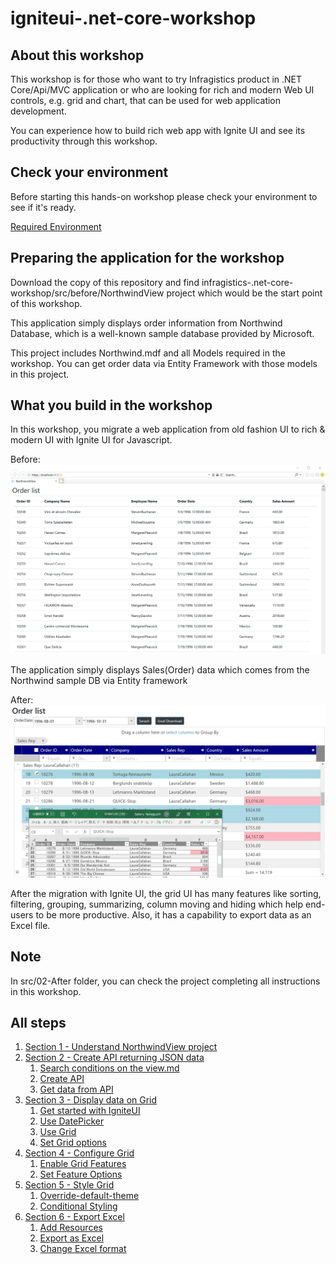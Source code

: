 # igniteui-.net-core-workshop

## About this workshop

This workshop is for those who want to try Infragistics product in .NET Core/Api/MVC application or who are looking for rich and modern Web UI controls, e.g. grid and chart, that can be used for web application development. 

You can experience how to build rich web app with Ignite UI and see its productivity through this workshop.

## Check your environment

Before starting this hands-on workshop please check your environment to see if it's ready.

[Required Environment](docs/00-Environment.md)

## Preparing the application for the workshop

Download the copy of this repository and find infragistics-.net-core-workshop/src/before/NorthwindView project which would be the start point of this workshop.

This application simply displays order information from Northwind Database, which is a well-known sample database provided by Microsoft. 

This project includes Northwind.mdf and all Models required in the workshop. You can get order data via Entity Framework with those models in this project.

## What you build in the workshop

In this workshop, you migrate a web application from old fashion UI to rich & modern UI with Ignite UI for Javascript.

Before:
![](docs/assets/00-00-00.png)

The application simply displays Sales(Order) data which comes from the Northwind sample DB  via Entity framework

After:
![](docs/assets/00-00-01.png)

After the migration with Ignite UI, the grid UI has many features like sorting, filtering, grouping, summarizing, column moving and hiding which help end-users to be more productive. Also, it has a capability to export data as an Excel file.

## Note

In src/02-After folder, you can check the project completing all instructions in this workshop.

## All steps

1. [Section 1 - Understand NorthwindView project](docs/01-Understand-the-current-project/01-00-Understand-NorthwindView-Project.md)
2. [Section 2 - Create API returning JSON data](docs/02-Create-API-returning-JSON/02-00-Overview-of-Section2.md)
    1. [Search conditions on the view.md](docs/02-Create-API-returning-JSON/02-01-Search-conditions-on-the-view.md)
    2. [Create API](docs/02-Create-API-returning-JSON/02-02-Create-API.md)
    3. [Get data from API](docs/02-Create-API-returning-JSON/02-03-Get-data-from-API.md)
3. [Section 3 - Display data on Grid](docs/03-Display-data-on-Grid/03-00-Overview-of-Section3.md)
    1. [Get started with IgniteUI](docs/03-Display-data-on-Grid/03-01-Get-started-with-IgniteUI.md)
    2. [Use DatePicker](docs/03-Display-data-on-Grid/03-02-Use-DatePicker.md)
    3. [Use Grid](docs/03-Display-data-on-Grid/03-03-Use-Grid.md)
    4. [Set Grid options](docs/03-Display-data-on-Grid/03-04-Set-Grid-options.md)
4. [Section 4 - Configure Grid](docs/04-Configure-Grid/04-00-Overview-of-Section4.md)
    1. [Enable Grid Features](docs/04-Configure-Grid/04-01-Enable-Grid-Features.md)
    2. [Set Feature Options](docs/04-Configure-Grid/04-02-Set-Feature-Options.md)
5. [Section 5 - Style Grid](docs/05-Style-Grid/05-00-Overview-of-Section5.md)
    1. [Override-default-theme](docs/05-Style-Grid/05-01-Override-default-theme.md)
    2. [Conditional Styling](docs/05-Style-Grid/05-02-Conditional-Styling.md)
6. [Section 6 - Export Excel](docs/06-Export-Excel/06-00-Overview-of-Section6.md)
    1. [Add Resources](docs/06-Export-Excel/06-01-Add-Resources.md)
    2. [Export as Excel](docs/06-Export-Excel/06-02-Export-As-Excel.md)
    3. [Change Excel format](docs/06-Export-Excel/06-03-Change-Excel-Format.md)